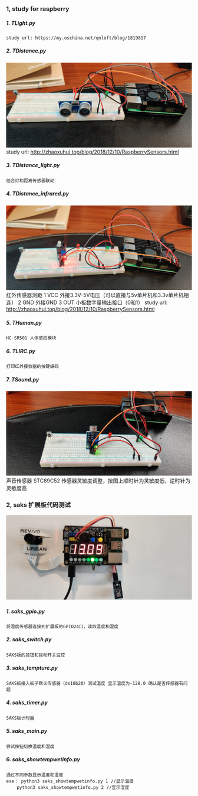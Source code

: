 ### 1, study for raspberry

##### 1. TLight.py
    study url: https://my.oschina.net/qnloft/blog/1819817

##### 2. TDistance.py
![avatar](./photos/TDistance.jpeg)
    study url: http://zhaoxuhui.top/blog/2018/12/10/RaspberrySensors.html

##### 3. TDistance_light.py
    结合灯和距离传感器联动

##### 4. TDistance_infrared.py
![avatar](./photos/TDistance_infrared.jpeg)
    红外传感器测距
    1 VCC 外接3.3V-5V电压（可以直接与5v单片机和3.3v单片机相连）
    2 GND 外接GND
    3 OUT 小板数字量输出接口（0和1）
    study url: http://zhaoxuhui.top/blog/2018/12/10/RaspberrySensors.html

##### 5. THuman.py
    HC-SR501 人体感应模块

##### 6. TLIRC.py
    打印红外接收器的按键编码

##### 7. TSound.py
![avatar](./photos/TSound.jpeg)
    声音传感器 STC89C52
    传感器灵敏度调整，按图上顺时针为灵敏度低，逆时针为灵敏度高


### 2, saks 扩展板代码测试
![avatar](./photos/saks.jpeg)

##### 1.  saks_gpio.py 
    将温度传感器连接到扩展板的GPIO24口，读取温度和湿度

##### 2. saks_switch.py 
    SAKS板的按钮和拨动开关监控

##### 3.  saks_tempture.py 
    SAKS板接入板子默认传感器（ds18b20）测试温度 显示温度为-128.0 确认是否传感器有问题

##### 4.  saks_timer.py 
    SAKS板计时器

##### 5.  saks_main.py 
    尝试按钮切换温度和湿度


##### 6.  saks_showtempwetinfo.py 
    通过不同参数显示温度和湿度
    exe： python3 saks_showtempwetinfo.py 1 //显示温度
        python3 saks_showtempwetinfo.py 2 //显示湿度


